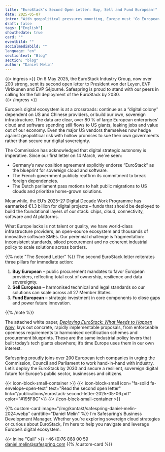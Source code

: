 ```yaml
---
title: "EuroStack’s Second Open Letter: Buy, Sell and Fund European!"
date: 2025-05-07
intro: "With geopolitical pressures mounting, Europe must 'Go European' and deploy the EuroStack across the EU by 2030 to secure our digital future."
draft: false
tags: ["English"]
showthedate: true
card: ""
eventbild: ""
socialmediabild: ""
language: "en"
sectiontext: "Blog"
section: "blog"
author: "Daniel Melin"
---
```


{{< ingress >}}
On 6 May 2025, the EuroStack Industry Group, now over 200 strong, sent its second open letter to President von der Leyen, EVP Virkkunen and EVP Séjourné. Safespring is proud to stand with our peers in calling for the full deployment of the EuroStack by 2030.  
{{< /ingress >}}

Europe’s digital ecosystem is at a crossroads: continue as a “digital colony” dependent on US and Chinese providers, or build our own, sovereign infrastructure. The data are clear, over 80 % of large European enterprises’ cloud and software spending still flows to US giants, leaking jobs and value out of our economy. Even the major US vendors themselves now hedge against geopolitical risk with hollow promises to sue their own governments rather than secure our digital sovereignty.

The Commission has acknowledged that digital strategic autonomy is imperative. Since our first letter on 14 March, we’ve seen:

- Germany’s new coalition agreement explicitly endorse “EuroStack” as the blueprint for sovereign cloud and software.
- The French government publicly reaffirm its commitment to break foreign dependencies.
- The Dutch parliament pass motions to halt public migrations to US clouds and prioritize home-grown solutions.

Meanwhile, the EU’s 2025–27 Digital Decade Work Programme has earmarked €1.3 billion for digital projects – funds that should be deployed to build the foundational layers of our stack: chips, cloud, connectivity, software and AI platforms.

What Europe lacks is not talent or quality, we have world-class infrastructure providers, an open-source ecosystem and thousands of innovative software SMEs. Our perennial challenge is fragmentation: inconsistent standards, siloed procurement and no coherent industrial policy to scale solutions across borders.

{{% note "The Second Letter" %}}
The second EuroStack letter reiterates three pillars for immediate action:

1. **Buy European** – public procurement mandates to favor European providers, reflecting total cost of ownership, resilience and data sovereignty.
2. **Sell European** – harmonised technical and legal standards so our solutions can scale across all 27 Member States.
3. **Fund European** – strategic investment in core components to close gaps and power future innovation.

{{% /note %}}

The attached white paper, _[Deploying EuroStack: What Needs to Happen Now](https://euro-stack.eu/wp-content/uploads/2025/05/EuroStack-White-Paper-Final-1.pdf)_, lays out concrete, rapidly implementable proposals, from enforceable openness requirements to harmonised certification schemes and procurement blueprints. These are the same industrial policy levers that built today’s tech giants elsewhere; it’s time Europe uses them in our own interest.

Safespring proudly joins over 200 European tech companies in urging the Commission, Council and Parliament to work hand-in-hand with industry. Let’s deploy the EuroStack by 2030 and secure a resilient, sovereign digital future for Europe’s public sector, businesses and citizens.

{{< icon-block-small-container >}}
{{< icon-block-small
        icon="fa-solid fa-envelope-open-text"
        text="Read the second open letter"
        link="/publications/eurostack-second-letter-2025-05-06.pdf"
        color="#195F8C">}}
{{< /icon-block-small-container >}}

{{% custom-card image="/img/kontakt/safespring-daniel-melin-2024.webp" cardtitle="Daniel Melin" %}}
I’m Safespring’s Business Development Manager. Whether you’re exploring sovereign cloud strategies or curious about EuroStack, I’m here to help you navigate and leverage Europe’s digital ecosystem.

{{< inline "Call" >}} +46 (0)76 868 00 59  
[daniel.melin@safespring.com](mailto:daniel.melin@safespring.com)
{{% /custom-card %}}
